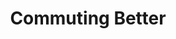 ---
title: Commuting Better

tagline: An attempt on redesigning the commute experience

tags: [User Research, Design Process]

carousel_images: [IMG_0610.JPG, IMG_0613.JPG, IMG_0615.JPG]

thumbnail: commute.jpeg

challenge: The challenge was to learn how people get around in their city. To unearth opportunities for redesigning the transportation experience.

team: Vivek Shrinivasan

content_body: |

  ## Approach

  **Needfinding**

  The research started off trying to understand the current problems and challenges people face on their everyday commute. This was done by talking and interviewing candidates and how they described their goals and challenges.

  _You can listen to one of the interviews recorded below_

  <iframe width="100%" height="300" scrolling="no" frameborder="no" allow="autoplay" src="https://w.soundcloud.com/player/?url=https%3A//api.soundcloud.com/tracks/662482463&color=%23ff5500&auto_play=false&hide_related=false&show_comments=true&show_user=true&show_reposts=false&show_teaser=true&visual=true"></iframe>

  Following an in depth understanding of their mode, time and location of commute. The interviewing mainly focused on discovering their pain points, overall motivations and goals as well as knowing what they found joyful in their experience of commuting.

  The three main ideas that emerged out of the interviewing were

  * A social way to a hassle free commute based on commuter comments
  * Motivating & encouraging people to use environmentally friendly transport
  * Safety in the cycling experience

  Storyboards were built to address these issues.

  Shifting the focus only on car commuters and figuring a social way to a hassle free commute, these were some of the wireframes designed to understand the challenges better.

  New ideas emerged from brainstorming like

  * HMW help find hassle-free parking, before reaching the destination?
  * HMW be able to know if the road quality is good, with less pot holes?
  * HMW find safer routes to commute?

  ## Solution

  We decided to focus on **finding hassle-free parking, before reaching** problem statement.

  Here's an example of what the current user flow for parking in a city like Bangalore looks like.

  > “Even If I am willing to pay a fee, there is hardly any parking space.”

  The process of parking encompasses three main steps. When interviewed people to ask what steps they go through for finding and parking the car at the mall, these are the pain points and goals the users mentioned.

  <figure class="row justify-content-center figure text-center h-0">
    <img src="/assets/images/projects/user_actions.png" class="border figure-img img-fluid rounded" alt="User Actions">
  </figure>


  ## Wireframes & Prototypes

  <figure class="row justify-content-center figure text-center h-0">
    <img src="/assets/images/projects/app_user_flow.jpg" class="border figure-img img-fluid rounded" alt="App User Flow">
  </figure>

  ## Result

  We were able to ideate and conceptualise an easy way for commuters to find parking around the city.

  ## Learnings

  * Learnt about design process
  * Conducting effective user interviews

  <figure class="row justify-content-center figure text-center h-0">
    <img src="/assets/images/projects/commute_exp.jpeg" class="border figure-img img-fluid rounded" alt="User Actions">
  </figure>

  ## Resources / Articles

  Here's what the news has to say about Bangalore and it's parking experience

  * Citizen matters - [Should you have to pay for parking](http://bengaluru.citizenmatters.in/should-you-pay-for-parking-in-bengaluru-36002)?
  * Economic Times - [How owning a car is a pain](https://economictimes.indiatimes.com/news/politics-and-nation/whose-road-is-it-anyway/articleshow/66761574.cms?from=mdr)
  * TOI - [It's hell out there](https://timesofindia.indiatimes.com/city/bengaluru/Parking-in-Bangalore-Its-hell-out-there-on-weekends/articleshow/40154232.cms)
  * [Central Parking Services](http://www.cpsindia.in/corporate.html) - An [existing solution](http://www.cpsindia.in/pdf/CPS%20Coverage%20Update%2022.03.2013.pdf)

---